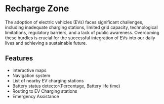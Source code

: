 # Recharge Zone

The adoption of electric vehicles (EVs) faces significant challenges, including inadequate charging stations, limited grid capacity, technological limitations, regulatory barriers, and a lack of public awareness. Overcoming these hurdles is crucial for the successful integration of EVs into our daily lives and achieving a sustainable future.

## Features

- Interactive maps
- Navigation system
- List of nearby EV charging stations
- Battery status detector(Percentage, Battery life time)
- Routing to EV Charging stations
- Emergency Assistance
